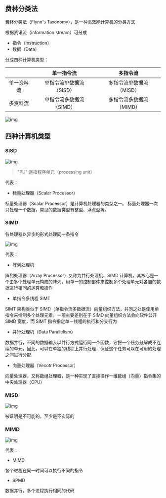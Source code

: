 ## 费林分类法

费林分类法（Flynn's Taxonomy），是一种高效能计算机的分类方式

根据资讯流（information stream）可分成

- 指令（Instruction）
- 数据（Data）

分成四种计算机类型：

|            |        单一指令流         |         多指令流          |
| :--------: | :-----------------------: | :-----------------------: |
| 单一资料流 | 单指令流单数据流 （SISD） | 多指令流单数据流 （MISD） |
|  多资料流  | 单指令流多数据流 （SIMD） | 多指令流多数据流 （MIMD） |

![img](.assets/%E8%B4%B9%E6%9E%97Flynn%E5%88%86%E7%B1%BB%E6%B3%95/1293315-93485ebbb3a5f64a.png)

## 四种计算机类型

### SISD

![img](.assets/%E8%B4%B9%E6%9E%97Flynn%E5%88%86%E7%B1%BB%E6%B3%95/SISD.svg)

> "PU" 是指程序单元（processing unit）

代表：

- 标量处理器（Scalar Processor）

标量处理器（Scalar Processor）是计算机处理器的类型之一。 标量处理器一次只处理一个数据，常见的数据类型有整型、浮点型等。

### SIMD

各处理器以异步的形式处理同一条指令

![img](.assets/%E8%B4%B9%E6%9E%97Flynn%E5%88%86%E7%B1%BB%E6%B3%95/SIMD.svg)

代表：

- 阵列处理机

阵列处理器（Array Processor）又称为并行处理机、SIMD 计算机，其核心是一个由多个处理单元构成的阵列，用单一的控制部件来控制多个处理单元对各自的数据进行相同的运算和操作

- 单指令多线程 SIMT

SIMT 架构类似于 SIMD（单指令流多数据流）向量组织方法，共同之处是使用单指令来控制多个处理元素。一项主要差别在于 SIMD 向量组织方法会向软件公开  SIMD 宽度，而 SIMT 指令指定单一线程的执行和分支行为

- 并行处理机（Data Parallelism）

数据并行，不同的数据输入以并行方式运行同一个函数，它把一个任务分解成不连续的单元，因此，可以在单独的线程上并行处理，保证这个任务可以在可用的处理之间进行分配

- 向量处理器（Vecotr Processor）

向量处理器，又称数组处理器，是一种实现了直接操作一维数组（向量）指令集的中央处理器（CPU）

### MISD

![img](.assets/%E8%B4%B9%E6%9E%97Flynn%E5%88%86%E7%B1%BB%E6%B3%95/MISD.svg)

被证明是不可能的，至少是不实际的

### MIMD

![img](.assets/%E8%B4%B9%E6%9E%97Flynn%E5%88%86%E7%B1%BB%E6%B3%95/MIMD.svg)

代表：

- MIMD

各个进程在同一时间可以执行不同的指令

- SPMD

数据并行，多个进程执行相同的代码

